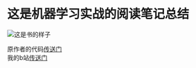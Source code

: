 # 这是机器学习实战的阅读笔记总结
![这是书的样子](book_pic.jpg)

原作者的代码[传送门](https://github.com/ageron/handson-ml)<br>
我的b站[传送门](https://space.bilibili.com/17064179)